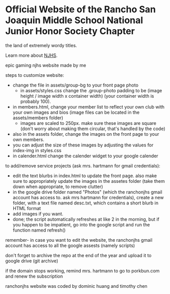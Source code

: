# Official Website of the Rancho San Joaquin Middle School National Junior Honor Society Chapter

the land of extremely wordy titles.

Learn more about <a href="https://njhs.us">NJHS</a>.

epic gaming njhs website made by me

steps to customize website:
- change the file in assets/group-bg to your front page photo
  - in assets/styles.css change the .group-photo padding to be (image height / image width x container width) (your container width is probably 100).
- in members.html, change your member list to reflect your own club with your own images and bios (image files can be located in the assets/members folder)
  - images are scaled to 250px. make sure these images are square (don't worry about making them circular, that's handled by the code)
- also in the assets folder, change the images on the front page to your own members.
- you can adjust the size of these images by adjusting the values for index-img in styles.css
- in calender.html change the calender widget to your google calender

to add/remove service projects (ask mrs. hartmann for gmail credentials):
- edit the text blurbs in index.html to update the front page. also make sure to appropriately update the images in the assetes folder (take them down when appropriate, to remove clutter)
- in the google drive folder named "Photos" (which the ranchonjhs gmail account has access to. ask mrs hartmann for credentials), create a new folder, with a text file named desc.txt, which contains a short blurb in HTML format
- add images if you want.
- done; the script automatically refreshes at like 2 in the morning, but if you happen to be impatient, go into the google script and run the function named refresh()

remember- in case you want to edit the website, the ranchonjhs gmail account has access to all the google assests (namely scripts)

don't forget to archive the repo at the end of the year and upload it to google drive (git archive)

if the domain stops working, remind mrs. hartmann to go to porkbun.com and renew the subscription


ranchonjhs website was coded by dominic huang and timothy chen
